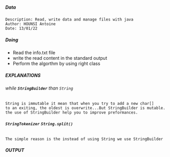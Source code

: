 ##### Data
    Description: Read, write data and manage files with java
    Author: HOUNSI Antoine
    Date: 13/01/22

##### **Doing**
- Read the info.txt file
- write the read content in the standard output
- Perform the algorthm by using right class

##### **EXPLANATIONS**
###### while **_`StringBuilder`_** than `String`
    String is immutable it mean that when you try to add a new char[]
    to an exiting, the oldest is overwrite...But StringBuilder is mutable.
    the use of StringBuilder help you to improve preformances.

######  **_`StringTokenizer`_** **_`String.split()`_**
    The simple reason is the instead of using String we use StringBuilder

##### **OUTPUT**